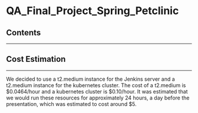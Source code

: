 # QA_Final_Project_Spring_Petclinic

## Contents
---

## Cost Estimation
---
We decided to use a t2.medium instance for the Jenkins server and a t2.medium instance for the kubernetes cluster. The cost of a t2.medium is $0.0464/hour and a kubernetes cluster is $0.10/hour. It was estimated that we would run these resources for approximately 24 hours, a day before the presentation, which was estimated to cost around $5.